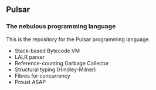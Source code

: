 ## Pulsar

### The nebulous programming language

This is the repository for the Pulsar programming language.

-   Stack-based Bytecode VM
-   LALR parser
-   Reference-counting Garbage Collector
-   Structural typing (Hindley-Milner)
-   Fibres for concurrency
-   Proust ASAP

